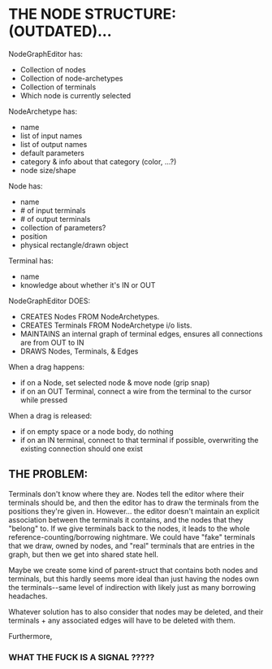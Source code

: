 # THE NODE STRUCTURE: (OUTDATED)...
NodeGraphEditor has:
* Collection of nodes
* Collection of node-archetypes
* Collection of terminals
* Which node is currently selected

NodeArchetype has:
* name
* list of input names
* list of output names
* default parameters
* category & info about that category (color, ...?)
* node size/shape

Node has:
* name
* \# of input terminals
* \# of output terminals
* collection of parameters?
* position
* physical rectangle/drawn object

Terminal has:
* name
* knowledge about whether it's IN or OUT

NodeGraphEditor DOES:
* CREATES Nodes FROM NodeArchetypes.
* CREATES Terminals FROM NodeArchetype i/o lists.
* MAINTAINS an internal graph of terminal edges, ensures all connections are from OUT to IN
* DRAWS Nodes, Terminals, & Edges

When a drag happens:
* if on a Node, set selected node & move node (grip snap)
* if on an OUT Terminal, connect a wire from the terminal
to the cursor while pressed

When a drag is released:
* if on empty space or a node body, do nothing
* if on an IN terminal, connect to that terminal if possible, overwriting
the existing connection should one exist

## THE PROBLEM:
Terminals don't know where they are. Nodes tell the editor where their terminals should be,
and then the editor has to draw the terminals from the positions they're given in.
However... the editor doesn't maintain an explicit association between the terminals it contains, 
and the nodes that they "belong" to. If we give terminals back to the nodes,
it leads to the whole reference-counting/borrowing nightmare.
We could have "fake" terminals that we draw, owned by nodes, and "real" terminals that are entries in the graph,
but then we get into shared state hell. 

Maybe we create some kind of parent-struct that contains both nodes and terminals, but this hardly seems
more ideal than just having the nodes own the terminals--same level of indirection with likely just as many
borrowing headaches.

Whatever solution has to also consider that nodes may be deleted, and their terminals + any associated edges
will have to be deleted with them.

Furthermore,

### WHAT THE FUCK IS A SIGNAL ?????